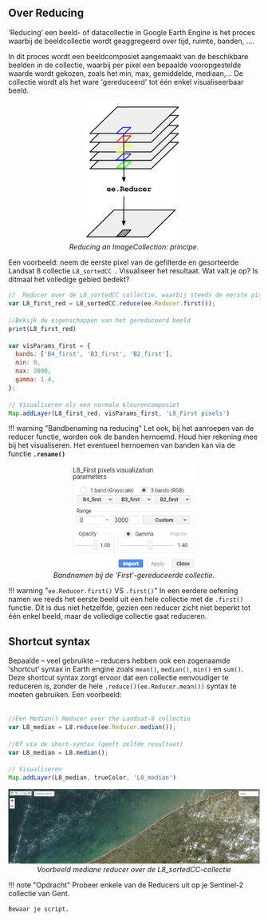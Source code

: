 ## Over Reducing
‘Reducing’ een beeld- of datacollectie in Google Earth Engine is het proces waarbij de beeldcollectie wordt geaggregeerd over tijd, ruimte, banden, ....  

In dit proces wordt een beeldcomposiet aangemaakt van de beschikbare beelden in de collectie, waarbij per pixel een bepaalde vooropgestelde waarde wordt gekozen, zoals het min, max, gemiddelde, mediaan,… De collectie wordt als het ware 'gereduceerd' tot één enkel visualiseerbaar beeld.

<p align="center">
  <img src="images/reducer_image.png" width="200">  <br>
  <em> Reducing an ImageCollection: principe. </em>
</p>  

Een voorbeeld: neem de eerste pixel van de gefilterde en gesorteerde Landsat 8 collectie ```L8_sortedCC ```. Visualiseer het resultaat. Wat valt je op? Is ditmaal het volledige gebied bedekt?

```javascript
//  Reducer over de L8_sortedCC collectie, waarbij steeds de eerste pixel genomen wordt.
var L8_first_red = L8_sortedCC.reduce(ee.Reducer.first());

//Bekijk de eigenschappen van het gereduceerd beeld
print(L8_first_red)

var visParams_first = {
  bands: ['B4_first', 'B3_first', 'B2_first'],
  min: 0,
  max: 3000,
  gamma: 1.4,
};

// Visualiseren als een normale kleurencomposiet
Map.addLayer(L8_first_red, visParams_first, 'L8_First pixels')

```

!!! warning "Bandbenaming na reducing"
    Let ook, bij het aanroepen van de reducer functie, worden ook de banden hernoemd. Houd hier rekening mee bij het visualiseren. Het eventueel hernoemen van banden kan via de functie **```.rename()```**
    <p align="center">
    <img src="images/First_reducer_bands.JPG" width="250">  <br>
    <em> Bandnamen bij de 'First'-gereduceerde collectie. </em>
    </p>

!!! warning "```ee.Reducer.first()``` VS ```.first()```"
    In een eerdere oefening namen we reeds het eerste beeld uit een hele collectie met de ```.first()``` functie. Dit is dus niet hetzelfde, gezien een reducer zicht niet beperkt tot één enkel beeld, maar de volledige collectie gaat reduceren. 

## Shortcut syntax

Bepaalde – veel gebruikte – reducers hebben ook een zogenaamde ‘shortcut’ syntax in Earth engine zoals ```mean()```, ```median()```, ```min()``` en ```sum()```. Deze shortcut syntax zorgt ervoor dat een collectie eenvoudiger te reduceren is, zonder de hele ```.reduce()(ee.Reducer.mean())``` syntax te moeten gebruiken. Een voorbeeld:

```javascript

//Een Median() Reducer over the Landsat-8 collectie
var L8_median = L8.reduce(ee.Reducer.median());

//Of via de short-syntax (geeft zelfde resultaat)
var L8_median = L8.median();

// Visualiseren
Map.addLayer(L8_median, trueColor, 'L8_median')

```

<p align="center">
  <img src="images/Voorbeeld_median_reducer.JPG">  <br>
  <em> Voorbeeld mediane reducer over de L8_sortedCC-collectie </em>
</p>  

!!! note "Opdracht"
    Probeer enkele van de Reducers uit op je Sentinel-2 collectie van Gent.

    Bewaar je script.
